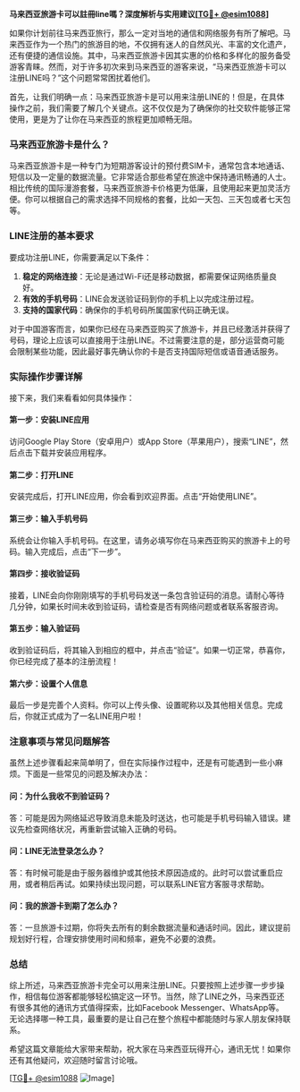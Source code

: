 **马来西亚旅游卡可以註冊line嗎？深度解析与实用建议[[TG💪+ @esim1088](https://t.me/s/esim1088)]**

如果你计划前往马来西亚旅行，那么一定对当地的通信和网络服务有所了解吧。马来西亚作为一个热门的旅游目的地，不仅拥有迷人的自然风光、丰富的文化遗产，还有便捷的通信设施。其中，马来西亚旅游卡因其实惠的价格和多样化的服务备受游客青睐。然而，对于许多初次来到马来西亚的游客来说，“马来西亚旅游卡可以注册LINE吗？”这个问题常常困扰着他们。

首先，让我们明确一点：马来西亚旅游卡是可以用来注册LINE的！但是，在具体操作之前，我们需要了解几个关键点。这不仅仅是为了确保你的社交软件能够正常使用，更是为了让你在马来西亚的旅程更加顺畅无阻。

### 马来西亚旅游卡是什么？

马来西亚旅游卡是一种专门为短期游客设计的预付费SIM卡，通常包含本地通话、短信以及一定量的数据流量。它非常适合那些希望在旅途中保持通讯畅通的人士。相比传统的国际漫游套餐，马来西亚旅游卡价格更为低廉，且使用起来更加灵活方便。你可以根据自己的需求选择不同规格的套餐，比如一天包、三天包或者七天包等。

### LINE注册的基本要求

要成功注册LINE，你需要满足以下条件：
1. **稳定的网络连接**：无论是通过Wi-Fi还是移动数据，都需要保证网络质量良好。
2. **有效的手机号码**：LINE会发送验证码到你的手机上以完成注册过程。
3. **支持的国家代码**：确保你的手机号码所属国家代码正确无误。

对于中国游客而言，如果你已经在马来西亚购买了旅游卡，并且已经激活并获得了号码，理论上应该可以直接用于注册LINE。不过需要注意的是，部分运营商可能会限制某些功能，因此最好事先确认你的卡是否支持国际短信或语音通话服务。

### 实际操作步骤详解

接下来，我们来看看如何具体操作：

#### 第一步：安装LINE应用
访问Google Play Store（安卓用户）或App Store（苹果用户），搜索“LINE”，然后点击下载并安装应用程序。

#### 第二步：打开LINE
安装完成后，打开LINE应用，你会看到欢迎界面。点击“开始使用LINE”。

#### 第三步：输入手机号码
系统会让你输入手机号码。在这里，请务必填写你在马来西亚购买的旅游卡上的号码。输入完成后，点击“下一步”。

#### 第四步：接收验证码
接着，LINE会向你刚刚填写的手机号码发送一条包含验证码的消息。请耐心等待几分钟，如果长时间未收到验证码，请检查是否有网络问题或者联系客服咨询。

#### 第五步：输入验证码
收到验证码后，将其输入到相应的框中，并点击“验证”。如果一切正常，恭喜你，你已经完成了基本的注册流程！

#### 第六步：设置个人信息
最后一步是完善个人资料。你可以上传头像、设置昵称以及其他相关信息。完成后，你就正式成为了一名LINE用户啦！

### 注意事项与常见问题解答

虽然上述步骤看起来简单明了，但在实际操作过程中，还是有可能遇到一些小麻烦。下面是一些常见的问题及解决办法：

#### 问：为什么我收不到验证码？
答：可能是因为网络延迟导致消息未能及时送达，也可能是手机号码输入错误。建议先检查网络状况，再重新尝试输入正确的号码。

#### 问：LINE无法登录怎么办？
答：有时候可能是由于服务器维护或其他技术原因造成的。此时可以尝试重启应用，或者稍后再试。如果持续出现问题，可以联系LINE官方客服寻求帮助。

#### 问：我的旅游卡到期了怎么办？
答：一旦旅游卡过期，你将失去所有的剩余数据流量和通话时间。因此，建议提前规划好行程，合理安排使用时间和频率，避免不必要的浪费。

### 总结

综上所述，马来西亚旅游卡完全可以用来注册LINE。只要按照上述步骤一步步操作，相信每位游客都能够轻松搞定这一环节。当然，除了LINE之外，马来西亚还有很多其他的通讯方式值得探索，比如Facebook Messenger、WhatsApp等。无论选择哪一种工具，最重要的是让自己在整个旅程中都能随时与家人朋友保持联系。

希望这篇文章能给大家带来帮助，祝大家在马来西亚玩得开心，通讯无忧！如果你还有其他疑问，欢迎随时留言讨论哦。

[[TG💪+ @esim1088](https://t.me/s/esim1088) ![Image](https://i.postimg.cc/4NQfJmqS/Snipaste-2025-05-13-00-14-12.png)]
